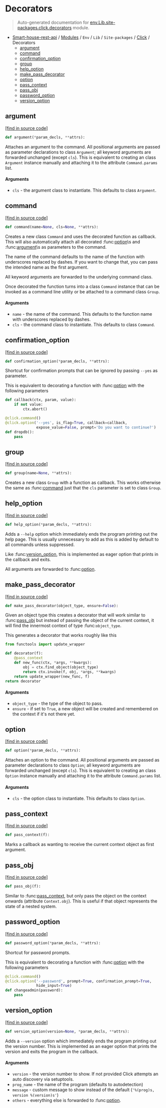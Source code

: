 # Decorators

> Auto-generated documentation for [env.Lib.site-packages.click.decorators](..\..\..\..\..\env\Lib\site-packages\click\decorators.py) module.

- [Smart-house-rest-api](..\..\..\..\README.md#description) / [Modules](..\..\..\..\MODULES.md#smart-house-rest-api-modules) / `Env` / `Lib` / `Site-packages` / [Click](index.md#click) / Decorators
    - [argument](#argument)
    - [command](#command)
    - [confirmation_option](#confirmation_option)
    - [group](#group)
    - [help_option](#help_option)
    - [make_pass_decorator](#make_pass_decorator)
    - [option](#option)
    - [pass_context](#pass_context)
    - [pass_obj](#pass_obj)
    - [password_option](#password_option)
    - [version_option](#version_option)

## argument

[[find in source code]](..\..\..\..\..\env\Lib\site-packages\click\decorators.py#L155)

```python
def argument(*param_decls, **attrs):
```

Attaches an argument to the command.  All positional arguments are
passed as parameter declarations to class `Argument`; all keyword
arguments are forwarded unchanged (except ``cls``).
This is equivalent to creating an class `Argument` instance manually
and attaching it to the attribute `Command.params` list.

#### Arguments

- `cls` - the argument class to instantiate.  This defaults to
            class `Argument`.

## command

[[find in source code]](..\..\..\..\..\env\Lib\site-packages\click\decorators.py#L106)

```python
def command(name=None, cls=None, **attrs):
```

Creates a new class `Command` and uses the decorated function as
callback.  This will also automatically attach all decorated
:func:[option](#option)\s and :func:[argument](#argument)\s as parameters to the command.

The name of the command defaults to the name of the function with
underscores replaced by dashes.  If you want to change that, you can
pass the intended name as the first argument.

All keyword arguments are forwarded to the underlying command class.

Once decorated the function turns into a class `Command` instance
that can be invoked as a command line utility or be attached to a
command class `Group`.

#### Arguments

- `name` - the name of the command.  This defaults to the function
             name with underscores replaced by dashes.
- `cls` - the command class to instantiate.  This defaults to
            class `Command`.

## confirmation_option

[[find in source code]](..\..\..\..\..\env\Lib\site-packages\click\decorators.py#L198)

```python
def confirmation_option(*param_decls, **attrs):
```

Shortcut for confirmation prompts that can be ignored by passing
``--yes`` as parameter.

This is equivalent to decorating a function with :func:[option](#option) with
the following parameters

```python
def callback(ctx, param, value):
    if not value:
        ctx.abort()

@click.command()
@click.option('--yes', is_flag=True, callback=callback,
              expose_value=False, prompt='Do you want to continue?')
def dropdb():
    pass
```

## group

[[find in source code]](..\..\..\..\..\env\Lib\site-packages\click\decorators.py#L137)

```python
def group(name=None, **attrs):
```

Creates a new class `Group` with a function as callback.  This
works otherwise the same as :func:[command](#command) just that the `cls`
parameter is set to class `Group`.

## help_option

[[find in source code]](..\..\..\..\..\env\Lib\site-packages\click\decorators.py#L309)

```python
def help_option(*param_decls, **attrs):
```

Adds a ``--help`` option which immediately ends the program
printing out the help page.  This is usually unnecessary to add as
this is added by default to all commands unless suppressed.

Like :func:[version_option](#version_option), this is implemented as eager option that
prints in the callback and exits.

All arguments are forwarded to :func:[option](#option).

## make_pass_decorator

[[find in source code]](..\..\..\..\..\env\Lib\site-packages\click\decorators.py#L38)

```python
def make_pass_decorator(object_type, ensure=False):
```

Given an object type this creates a decorator that will work
similar to :func:[pass_obj](#pass_obj) but instead of passing the object of the
current context, it will find the innermost context of type
:func:`object_type`.

This generates a decorator that works roughly like this

```python
from functools import update_wrapper

def decorator(f):
    @pass_context
    def new_func(ctx, *args, **kwargs):
        obj = ctx.find_object(object_type)
        return ctx.invoke(f, obj, *args, **kwargs)
    return update_wrapper(new_func, f)
return decorator
```

#### Arguments

- `object_type` - the type of the object to pass.
- `ensure` - if set to `True`, a new object will be created and
               remembered on the context if it's not there yet.

## option

[[find in source code]](..\..\..\..\..\env\Lib\site-packages\click\decorators.py#L174)

```python
def option(*param_decls, **attrs):
```

Attaches an option to the command.  All positional arguments are
passed as parameter declarations to class `Option`; all keyword
arguments are forwarded unchanged (except ``cls``).
This is equivalent to creating an class `Option` instance manually
and attaching it to the attribute `Command.params` list.

#### Arguments

- `cls` - the option class to instantiate.  This defaults to
            class `Option`.

## pass_context

[[find in source code]](..\..\..\..\..\env\Lib\site-packages\click\decorators.py#L15)

```python
def pass_context(f):
```

Marks a callback as wanting to receive the current context
object as first argument.

## pass_obj

[[find in source code]](..\..\..\..\..\env\Lib\site-packages\click\decorators.py#L26)

```python
def pass_obj(f):
```

Similar to :func:[pass_context](#pass_context), but only pass the object on the
context onwards (attribute `Context.obj`).  This is useful if that object
represents the state of a nested system.

## password_option

[[find in source code]](..\..\..\..\..\env\Lib\site-packages\click\decorators.py#L231)

```python
def password_option(*param_decls, **attrs):
```

Shortcut for password prompts.

This is equivalent to decorating a function with :func:[option](#option) with
the following parameters

```python
@click.command()
@click.option('--password', prompt=True, confirmation_prompt=True,
              hide_input=True)
def changeadmin(password):
    pass
```

## version_option

[[find in source code]](..\..\..\..\..\env\Lib\site-packages\click\decorators.py#L253)

```python
def version_option(version=None, *param_decls, **attrs):
```

Adds a ``--version`` option which immediately ends the program
printing out the version number.  This is implemented as an eager
option that prints the version and exits the program in the callback.

#### Arguments

- `version` - the version number to show.  If not provided Click
                attempts an auto discovery via setuptools.
- `prog_name` - the name of the program (defaults to autodetection)
- `message` - custom message to show instead of the default
                (``'%(prog)s, version %(version)s'``)
- `others` - everything else is forwarded to :func:[option](#option).
